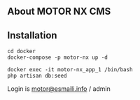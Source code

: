## About MOTOR NX CMS

## Installation

    cd docker
    docker-compose -p motor-nx up -d
    
    docker exec -it motor-nx_app_1 /bin/bash
    php artisan db:seed

Login is motor@esmaili.info / admin
